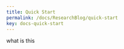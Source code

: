 ```yaml
---
title: Quick Start
permalink: /docs/ResearchBlog/quick-start
key: docs-quick-start
---
```


what is this